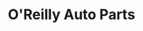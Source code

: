---
title: "O'Reilly Auto Parts"
url: /chicago/oreilly-auto-parts-west-grand-avenue/
shop: car parts
---